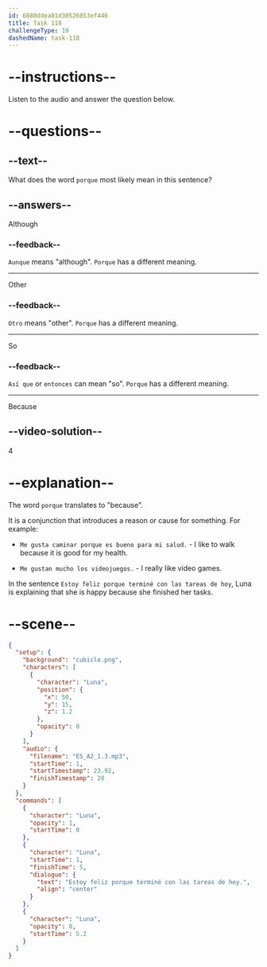 ```yaml
---
id: 6888ddea01d30526853ef446
title: Task 118
challengeType: 19
dashedName: task-118
---
```


<!-- Luna: Estoy feliz porque terminé con las tareas de hoy. -->

# --instructions--

Listen to the audio and answer the question below.

# --questions--

## --text--

What does the word `porque` most likely mean in this sentence?

## --answers--

Although

### --feedback--

`Aunque` means "although". `Porque` has a different meaning.

---

Other

### --feedback--

`Otro` means "other". `Porque` has a different meaning.

---

So

### --feedback--

`Así que` or `entonces` can mean "so". `Porque` has a different meaning.

---

Because

## --video-solution--

4

# --explanation--

The word `porque` translates to "because". 

It is a conjunction that introduces a reason or cause for something. For example:

- `Me gusta caminar porque es bueno para mi salud.` - I like to walk because it is good for my health.

- `Me gustan mucho los videojuegos.` - I really like video games.

In the sentence `Estoy feliz porque terminé con las tareas de hoy`, Luna is explaining that she is happy because she finished her tasks.

# --scene--

```json
{
  "setup": {
    "background": "cubicle.png",
    "characters": [
      {
        "character": "Luna",
        "position": {
          "x": 50,
          "y": 15,
          "z": 1.2
        },
        "opacity": 0
      }
    ],
    "audio": {
      "filename": "ES_A2_1.3.mp3",
      "startTime": 1,
      "startTimestamp": 23.92,
      "finishTimestamp": 28
    }
  },
  "commands": [
    {
      "character": "Luna",
      "opacity": 1,
      "startTime": 0
    },
    {
      "character": "Luna",
      "startTime": 1,
      "finishTime": 5,
      "dialogue": {
        "text": "Estoy feliz porque terminé con las tareas de hoy.",
        "align": "center"
      }
    },
    {
      "character": "Luna",
      "opacity": 0,
      "startTime": 5.2
    }
  ]
}
```
